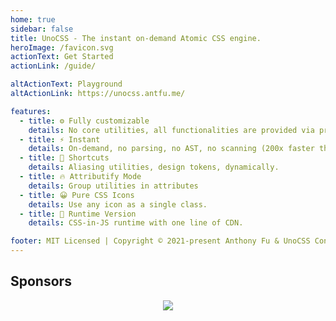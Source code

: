 ```yaml
---
home: true
sidebar: false
title: UnoCSS - The instant on-demand Atomic CSS engine.
heroImage: /favicon.svg
actionText: Get Started
actionLink: /guide/

altActionText: Playground
altActionLink: https://unocss.antfu.me/

features:
  - title: ⚙️ Fully customizable
    details: No core utilities, all functionalities are provided via presets.
  - title: ⚡️ Instant
    details: On-demand, no parsing, no AST, no scanning (200x faster than Windi CSS or Tailwind JIT)
  - title: 🎨 Shortcuts
    details: Aliasing utilities, design tokens, dynamically.
  - title: 🔥 Attributify Mode
    details: Group utilities in attributes
  - title: 😀 Pure CSS Icons
    details: Use any icon as a single class.
  - title: 🚚 Runtime Version
    details: CSS-in-JS runtime with one line of CDN.

footer: MIT Licensed | Copyright © 2021-present Anthony Fu & UnoCSS Contributors
---
```


## Sponsors

<p align="center">
  <a href="https://cdn.jsdelivr.net/gh/antfu/static/sponsors.svg">
    <img src='https://cdn.jsdelivr.net/gh/antfu/static/sponsors.svg'/>
  </a>
</p>
